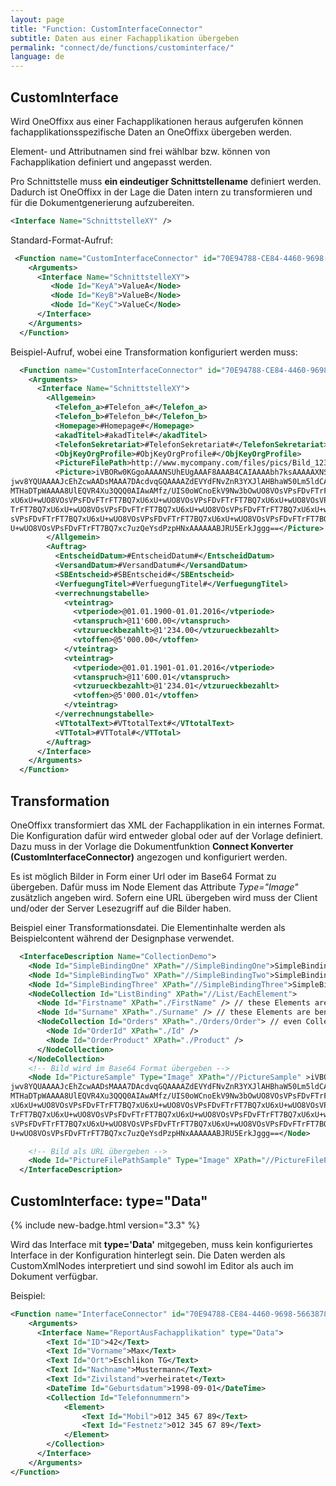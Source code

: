 ```yaml
---
layout: page
title: "Function: CustomInterfaceConnector"
subtitle: Daten aus einer Fachapplikation übergeben
permalink: "connect/de/functions/custominterface/"
language: de
---
```


## CustomInterface

Wird OneOffixx aus einer Fachapplikationen heraus aufgerufen können fachapplikationsspezifische Daten an OneOffixx übergeben werden.

Element- und Attributnamen sind frei wählbar bzw. können von Fachapplikation definiert und angepasst werden. 

Pro Schnittstelle muss __ein eindeutiger Schnittstellename__ definiert werden. Dadurch ist OneOffixx in der Lage die Daten intern zu transformieren und für die Dokumentgenerierung aufzubereiten.

```xml
<Interface Name="SchnittstelleXY" />
```
Standard-Format-Aufruf:

```xml
 <Function name="CustomInterfaceConnector" id="70E94788-CE84-4460-9698-5663878A295B">
    <Arguments>
      <Interface Name="SchnittstelleXY">
         <Node Id="KeyA">ValueA</Node>
         <Node Id="KeyB">ValueB</Node>
         <Node Id="KeyC">ValueC</Node>
      </Interface>
    </Arguments>
  </Function>
```

Beispiel-Aufruf, wobei eine Transformation konfiguriert werden muss:

```xml
  <Function name="CustomInterfaceConnector" id="70E94788-CE84-4460-9698-5663878A295B">
    <Arguments>
      <Interface Name="SchnittstelleXY"> 
        <Allgemein>
          <Telefon_a>#Telefon_a#</Telefon_a>
          <Telefon_b>#Telefon_b#</Telefon_b>
          <Homepage>#Homepage#</Homepage>
          <akadTitel>#akadTitel#</akadTitel>
          <TelefonSekretariat>#TelefonSekretariat#</TelefonSekretariat>
          <ObjKeyOrgProfile>#ObjKeyOrgProfile#</ObjKeyOrgProfile>
          <PictureFilePath>http://www.mycompany.com/files/pics/Bild_1234.jpg</PictureFilePath>
          <Picture>iVBORw0KGgoAAAANSUhEUgAAAF8AAAB4CAIAAAAbh7ksAAAAAXNSR0IArs4c6QAAAARnQU1BAACx
jwv8YQUAAAAJcEhZcwAADsMAAA7DAcdvqGQAAAAZdEVYdFNvZnR3YXJlAHBhaW50Lm5ldCA0LjAu
MTHaDTpWAAAA8UlEQVR4Xu3QQQ0AIAwAMfz/UIS0oWCnoEkV9Nw3bOwUO8VOsVPsFDvFTrFT7BQ7
xU6xU+wUO8VOsVPsFDvFTrFT7BQ7xU6xU+wUO8VOsVPsFDvFTrFT7BQ7xU6xU+wUO8VOsVPsFDvF
TrFT7BQ7xU6xU+wUO8VOsVPsFDvFTrFT7BQ7xU6xU+wUO8VOsVPsFDvFTrFT7BQ7xU6xU+wUO8VO
sVPsFDvFTrFT7BQ7xU6xU+wUO8VOsVPsFDvFTrFT7BQ7xU6xU+wUO8VOsVPsFDvFTrFT7BQ7xU6x
U+wUO8VOsVPsFDvFTrFT7BQ7xc7uzQeYsdPzpHNxAAAAAABJRU5ErkJggg==</Picture>
        </Allgemein>
        <Auftrag>
          <EntscheidDatum>#EntscheidDatum#</EntscheidDatum>
          <VersandDatum>#VersandDatum#</VersandDatum>
          <SBEntscheid>#SBEntscheid#</SBEntscheid>
          <VerfuegungTitel>#VerfuegungTitel#</VerfuegungTitel>
          <verrechnungstabelle>
            <vteintrag>
              <vtperiode>@01.01.1900-01.01.2016</vtperiode>
              <vtanspruch>@11'600.00</vtanspruch>
              <vtzurueckbezahlt>@1'234.00</vtzurueckbezahlt>
              <vtoffen>@5'000.00</vtoffen>
            </vteintrag>
            <vteintrag>
              <vtperiode>@01.01.1901-01.01.2016</vtperiode>
              <vtanspruch>@11'600.01</vtanspruch>
              <vtzurueckbezahlt>@1'234.01</vtzurueckbezahlt>
              <vtoffen>@5'000.01</vtoffen>
            </vteintrag>
          </verrechnungstabelle>
          <VTtotalText>#VTtotalText#</VTtotalText>
          <VTTotal>#VTTotal#</VTTotal>
        </Auftrag>
      </Interface>
    </Arguments>
  </Function>
```

## Transformation
OneOffixx transformiert das XML der Fachapplikation in ein internes Format. Die Konfiguration dafür wird entweder global oder auf der Vorlage definiert. Dazu muss in der Vorlage die Dokumentfunktion __Connect Konverter (CustomInterfaceConnector)__  angezogen und konfiguriert werden. 

Es ist möglich Bilder in Form einer Url oder im Base64 Format zu übergeben. Dafür muss im Node Element das Attribute _Type="Image"_ zusätzlich angeben wird. Sofern eine URL übergeben wird muss der Client und/oder der Server Lesezugriff auf die Bilder haben.

Beispiel einer Transformationsdatei. Die Elementinhalte werden als Beispielcontent während der Designphase verwendet.
```xml
  <InterfaceDescription Name="CollectionDemo">
    <Node Id="SimpleBindingOne" XPath="//SimpleBindingOne">SimpleBindingOneText</Node>
    <Node Id="SimpleBindingTwo" XPath="//SimpleBindingTwo">SimpleBindingTwoText</Node>
    <Node Id="SimpleBindingThree" XPath="//SimpleBindingThree">SimpleBindingThreeText</Node>
    <NodeCollection Id="ListBinding" XPath="//List/EachElement">
      <Node Id="Firstname" XPath="./FirstName" /> // these Elements are beneath <EachElement>
      <Node Id="Surname" XPath="./Surname" /> // these Elements are beneath <EachElement>
      <NodeCollection Id="Orders" XPath="./Orders/Order"> // even Collection in Collections are supported
        <Node Id="OrderId" XPath="./Id" />
        <Node Id="OrderProduct" XPath="./Product" />
      </NodeCollection>
    </NodeCollection>
    <!-- Bild wird im Base64 Format übergeben -->
    <Node Id="PictureSample" Type="Image" XPath="//PictureSample" >iVBORw0KGgoAAAANSUhEUgAAAF8AAAB4CAIAAAAbh7ksAAAAAXNSR0IArs4c6QAAAARnQU1BAACx
jwv8YQUAAAAJcEhZcwAADsMAAA7DAcdvqGQAAAAZdEVYdFNvZnR3YXJlAHBhaW50Lm5ldCA0LjAu
MTHaDTpWAAAA8UlEQVR4Xu3QQQ0AIAwAMfz/UIS0oWCnoEkV9Nw3bOwUO8VOsVPsFDvFTrFT7BQ7
xU6xU+wUO8VOsVPsFDvFTrFT7BQ7xU6xU+wUO8VOsVPsFDvFTrFT7BQ7xU6xU+wUO8VOsVPsFDvF
TrFT7BQ7xU6xU+wUO8VOsVPsFDvFTrFT7BQ7xU6xU+wUO8VOsVPsFDvFTrFT7BQ7xU6xU+wUO8VO
sVPsFDvFTrFT7BQ7xU6xU+wUO8VOsVPsFDvFTrFT7BQ7xU6xU+wUO8VOsVPsFDvFTrFT7BQ7xU6x
U+wUO8VOsVPsFDvFTrFT7BQ7xc7uzQeYsdPzpHNxAAAAAABJRU5ErkJggg==</Node>

    <!-- Bild als URL übergeben -->
    <Node Id="PictureFilePathSample" Type="Image" XPath="//PictureFilePathSample" />
  </InterfaceDescription>
```



## CustomInterface: type="Data"

{% include new-badge.html version="3.3" %} 

Wird das Interface mit __type='Data'__ mitgegeben, muss kein konfiguriertes Interface in der Konfiguration hinterlegt sein. Die Daten werden als CustomXmlNodes interpretiert und sind sowohl im Editor als auch im Dokument verfügbar. 

Beispiel:

```xml
<Function name="InterfaceConnector" id="70E94788-CE84-4460-9698-5663878A295B" xmlns="">
    <Arguments>
      <Interface Name="ReportAusFachapplikation" type="Data">
        <Text Id="ID">42</Text>
        <Text Id="Vorname">Max</Text>
        <Text Id="Ort">Eschlikon TG</Text>
        <Text Id="Nachname">Mustermann</Text>
        <Text Id="Zivilstand">verheiratet</Text>
        <DateTime Id="Geburtsdatum">1998-09-01</DateTime>
        <Collection Id="Telefonnummern">
            <Element>
                <Text Id="Mobil">012 345 67 89</Text>
                <Text Id="Festnetz">012 345 67 89</Text>
            </Element>
        </Collection>
      </Interface>
    </Arguments>
</Function>
```
